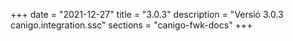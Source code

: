 +++
date        = "2021-12-27"
title       = "3.0.3"
description = "Versió 3.0.3 canigo.integration.ssc"
sections    = "canigo-fwk-docs"
+++